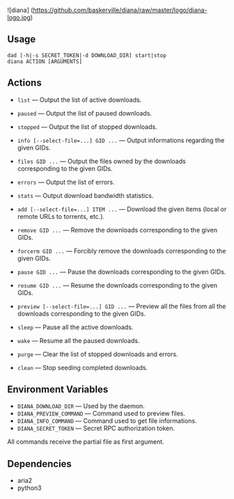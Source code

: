 ![diana] (https://github.com/baskerville/diana/raw/master/logo/diana-logo.jpg)

## Usage

    dad [-h|-s SECRET_TOKEN|-d DOWNLOAD_DIR] start|stop
    diana ACTION [ARGUMENTS]

## Actions

- `list` — Output the list of active downloads.

- `paused` — Output the list of paused downloads.

- `stopped` — Output the list of stopped downloads.

- `info [--select-file=...] GID ...` — Output informations regarding the given GIDs.

- `files GID ...` — Output the files owned by the downloads corresponding to the given GIDs.

- `errors` — Output the list of errors.

- `stats` — Output download bandwidth statistics.

- `add [--select-file=...] ITEM ...` — Download the given items (local or remote URLs to torrents, etc.).

- `remove GID ...` — Remove the downloads corresponding to the given GIDs.

- `forcerm GID ...` — Forcibly remove the downloads corresponding to the given GIDs.

- `pause GID ...` — Pause the downloads corresponding to the given GIDs.

- `resume GID ...` — Resume the downloads corresponding to the given GIDs.

- `preview [--select-file=...] GID ...` — Preview all the files from all the downloads corresponding to the given GIDs.

- `sleep` — Pause all the active downloads.

- `wake` — Resume all the paused downloads.

- `purge` — Clear the list of stopped downloads and errors.

- `clean` — Stop seeding completed downloads.

## Environment Variables

- `DIANA_DOWNLOAD_DIR` — Used by the daemon.
- `DIANA_PREVIEW_COMMAND` — Command used to preview files.
- `DIANA_INFO_COMMAND` — Command used to get file informations.
- `DIANA_SECRET_TOKEN` — Secret RPC authorization token.

All commands receive the partial file as first argument.

## Dependencies

- aria2
- python3
